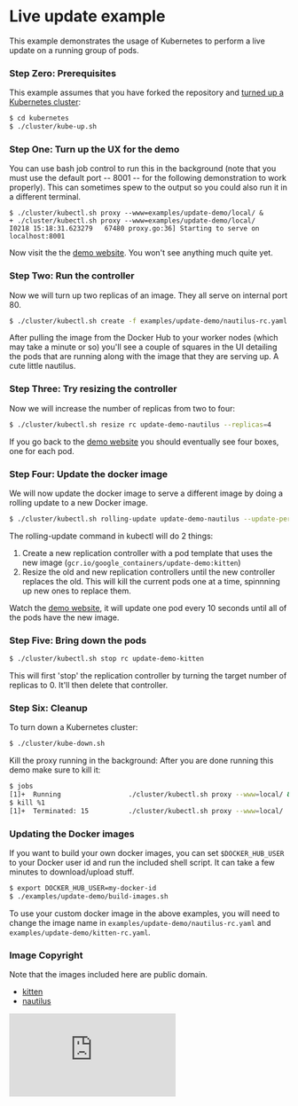 <!--
Copyright 2014 Google Inc. All rights reserved.

Licensed under the Apache License, Version 2.0 (the "License");
you may not use this file except in compliance with the License.
You may obtain a copy of the License at

    http://www.apache.org/licenses/LICENSE-2.0

Unless required by applicable law or agreed to in writing, software
distributed under the License is distributed on an "AS IS" BASIS,
WITHOUT WARRANTIES OR CONDITIONS OF ANY KIND, either express or implied.
See the License for the specific language governing permissions and
limitations under the License.

-->
# Live update example
This example demonstrates the usage of Kubernetes to perform a live update on a running group of pods.

### Step Zero: Prerequisites

This example assumes that you have forked the repository and [turned up a Kubernetes cluster](https://github.com/GoogleCloudPlatform/kubernetes-new#contents):

```bash
$ cd kubernetes
$ ./cluster/kube-up.sh
```

### Step One: Turn up the UX for the demo

You can use bash job control to run this in the background (note that you must use the default port -- 8001 -- for the following demonstration to work properly).  This can sometimes spew to the output so you could also run it in a different terminal.

```
$ ./cluster/kubectl.sh proxy --www=examples/update-demo/local/ &
+ ./cluster/kubectl.sh proxy --www=examples/update-demo/local/
I0218 15:18:31.623279   67480 proxy.go:36] Starting to serve on localhost:8001
```

Now visit the the [demo website](http://localhost:8001/static).  You won't see anything much quite yet.

### Step Two: Run the controller
Now we will turn up two replicas of an image.  They all serve on internal port 80.

```bash
$ ./cluster/kubectl.sh create -f examples/update-demo/nautilus-rc.yaml
```

After pulling the image from the Docker Hub to your worker nodes (which may take a minute or so) you'll see a couple of squares in the UI detailing the pods that are running along with the image that they are serving up.  A cute little nautilus.

### Step Three: Try resizing the controller

Now we will increase the number of replicas from two to four:

```bash
$ ./cluster/kubectl.sh resize rc update-demo-nautilus --replicas=4
```

If you go back to the [demo website](http://localhost:8001/static/index.html) you should eventually see four boxes, one for each pod.

### Step Four: Update the docker image
We will now update the docker image to serve a different image by doing a rolling update to a new Docker image.

```bash
$ ./cluster/kubectl.sh rolling-update update-demo-nautilus --update-period=10s -f examples/update-demo/kitten-rc.yaml
```
The rolling-update command in kubectl will do 2 things:

1. Create a new replication controller with a pod template that uses the new image (`gcr.io/google_containers/update-demo:kitten`)
2. Resize the old and new replication controllers until the new controller replaces the old. This will kill the current pods one at a time, spinnning up new ones to replace them.

Watch the [demo website](http://localhost:8001/static/index.html), it will update one pod every 10 seconds until all of the pods have the new image.

### Step Five: Bring down the pods

```bash
$ ./cluster/kubectl.sh stop rc update-demo-kitten
```

This will first 'stop' the replication controller by turning the target number of replicas to 0.  It'll then delete that controller.

### Step Six: Cleanup

To turn down a Kubernetes cluster:

```bash
$ ./cluster/kube-down.sh
```

Kill the proxy running in the background:
After you are done running this demo make sure to kill it:

```bash
$ jobs
[1]+  Running                 ./cluster/kubectl.sh proxy --www=local/ &
$ kill %1
[1]+  Terminated: 15          ./cluster/kubectl.sh proxy --www=local/
```

### Updating the Docker images

If you want to build your own docker images, you can set `$DOCKER_HUB_USER` to your Docker user id and run the included shell script. It can take a few minutes to download/upload stuff.

```bash
$ export DOCKER_HUB_USER=my-docker-id
$ ./examples/update-demo/build-images.sh
```

To use your custom docker image in the above examples, you will need to change the image name in `examples/update-demo/nautilus-rc.yaml` and `examples/update-demo/kitten-rc.yaml`.

### Image Copyright

Note that the images included here are public domain.

* [kitten](http://commons.wikimedia.org/wiki/File:Kitten-stare.jpg)
* [nautilus](http://commons.wikimedia.org/wiki/File:Nautilus_pompilius.jpg)


[![Analytics](https://kubernetes-site.appspot.com/UA-36037335-10/GitHub/examples/update-demo/README.md?pixel)]()

